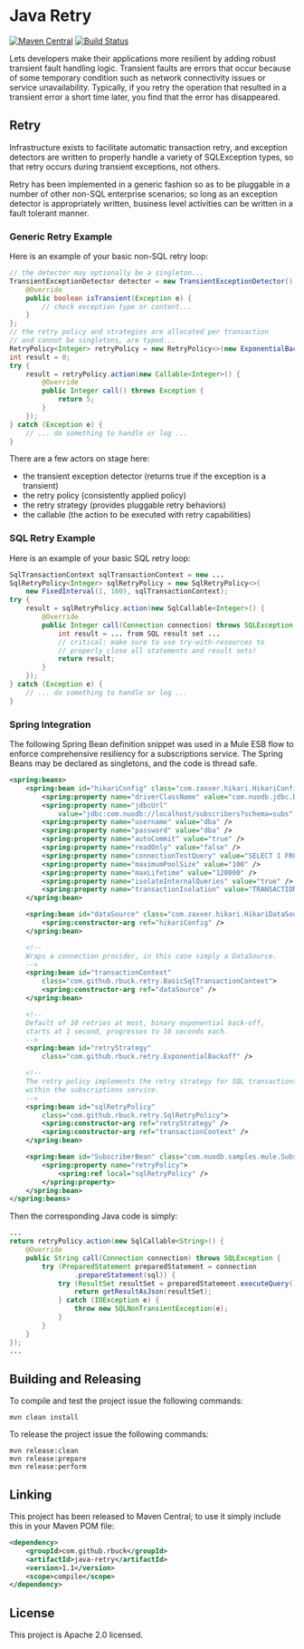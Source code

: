 # Java Retry

[![Maven Central](https://maven-badges.herokuapp.com/maven-central/com.github.rbuck/java-retry/badge.svg)](https://maven-badges.herokuapp.com/maven-central/com.github.rbuck/java-retry) [<img src="https://travis-ci.org/rbuck/java-retry.svg?branch=master" alt="Build Status" />](http://travis-ci.org/rbuck/java-retry)

Lets developers make their applications more resilient by adding robust
transient fault handling logic. Transient faults are errors that occur
because of some temporary condition such as network connectivity issues
or service unavailability. Typically, if you retry the operation that
resulted in a transient error a short time later, you find that the
error has disappeared.

## Retry

Infrastructure exists to facilitate automatic transaction retry, and exception
detectors are written to properly handle a variety of SQLException types, so that
retry occurs during transient exceptions, not others.

Retry has been implemented in a generic fashion so as to be pluggable in a number
of other non-SQL enterprise scenarios; so long as an exception detector is
appropriately written, business level activities can be written in a fault
tolerant manner.

### Generic Retry Example

Here is an example of your basic non-SQL retry loop:

```java
// the detector may optionally be a singleton...
TransientExceptionDetector detector = new TransientExceptionDetector() {
    @Override
    public boolean isTransient(Exception e) {
        // check exception type or content...
    }
};
// the retry policy and strategies are allocated per transaction
// and cannot be singletons, are typed...
RetryPolicy<Integer> retryPolicy = new RetryPolicy<>(new ExponentialBackoff(), detector);
int result = 0;
try {
    result = retryPolicy.action(new Callable<Integer>() {
        @Override
        public Integer call() throws Exception {
            return 5;
        }
    });
} catch (Exception e) {
    // ... do something to handle or log ...
}
```

There are a few actors on stage here:

- the transient exception detector (returns true if the exception is a transient)
- the retry policy (consistently applied policy)
- the retry strategy (provides pluggable retry behaviors)
- the callable (the action to be executed with retry capabilities)

### SQL Retry Example

Here is an example of your basic SQL retry loop:

```java
SqlTransactionContext sqlTransactionContext = new ...
SqlRetryPolicy<Integer> sqlRetryPolicy = new SqlRetryPolicy<>(
    new FixedInterval(1, 100), sqlTransactionContext);
try {
    result = sqlRetryPolicy.action(new SqlCallable<Integer>() {
        @Override
        public Integer call(Connection connection) throws SQLException {
            int result = ... from SQL result set ...
            // critical: make sure to use try-with-resources to
            // properly close all statements and result sets! 
            return result;
        }
    });
} catch (Exception e) {
    // ... do something to handle or log ... 
}
```

### Spring Integration

The following Spring Bean definition snippet was used in a Mule ESB
flow to enforce comprehensive resiliency for a subscriptions service.
The Spring Beans may be declared as singletons, and the code is thread
safe.

```xml
<spring:beans>
    <spring:bean id="hikariConfig" class="com.zaxxer.hikari.HikariConfig">
        <spring:property name="driverClassName" value="com.nuodb.jdbc.Driver" />
        <spring:property name="jdbcUrl"
            value="jdbc:com.nuodb://localhost/subscribers?schema=subs" />
        <spring:property name="username" value="dba" />
        <spring:property name="password" value="dba" />
        <spring:property name="autoCommit" value="true" />
        <spring:property name="readOnly" value="false" />
        <spring:property name="connectionTestQuery" value="SELECT 1 FROM DUAL" />
        <spring:property name="maximumPoolSize" value="100" />
        <spring:property name="maxLifetime" value="120000" />
        <spring:property name="isolateInternalQueries" value="true" />
        <spring:property name="transactionIsolation" value="TRANSACTION_READ_COMMITTED" />
    </spring:bean>

    <spring:bean id="dataSource" class="com.zaxxer.hikari.HikariDataSource">
        <spring:constructor-arg ref="hikariConfig" />
    </spring:bean>

    <!--
    Wraps a connection provider, in this case simply a DataSource.
    -->
    <spring:bean id="transactionContext"
        class="com.github.rbuck.retry.BasicSqlTransactionContext">
        <spring:constructor-arg ref="dataSource" />
    </spring:bean>

    <!--
    Default of 10 retries at most, binary exponential back-off,
    starts at 1 second, progresses to 10 seconds each. 
    -->
    <spring:bean id="retryStrategy"
        class="com.github.rbuck.retry.ExponentialBackoff" />

    <!-- 
    The retry policy implements the retry strategy for SQL transactions
    within the subscriptions service.
    -->
    <spring:bean id="sqlRetryPolicy"
        class="com.github.rbuck.retry.SqlRetryPolicy">
        <spring:constructor-arg ref="retryStrategy" />
        <spring:constructor-arg ref="transactionContext" />
    </spring:bean>

    <spring:bean id="SubscriberBean" class="com.nuodb.samples.mule.SubscriberImpl">
        <spring:property name="retryPolicy">
            <spring:ref local="sqlRetryPolicy" />
        </spring:property>
    </spring:bean>
</spring:beans>
```

Then the corresponding Java code is simply:

```java
...
return retryPolicy.action(new SqlCallable<String>() {
    @Override
    public String call(Connection connection) throws SQLException {
        try (PreparedStatement preparedStatement = connection
                .prepareStatement(sql)) {
            try (ResultSet resultSet = preparedStatement.executeQuery()) {
                return getResultAsJson(resultSet);
            } catch (IOException e) {
                throw new SQLNonTransientException(e);
            }
        }
    }
});
...
```

## Building and Releasing

To compile and test the project issue the following commands:

```shell
mvn clean install
```

To release the project issue the following commands:

```shell
mvn release:clean
mvn release:prepare
mvn release:perform
```

## Linking

This project has been released to Maven Central; to use it simply include this
in your Maven POM file:

```xml
<dependency>
    <groupId>com.github.rbuck</groupId>
    <artifactId>java-retry</artifactId>
    <version>1.1</version>
    <scope>compile</scope>
</dependency>
```

## License

This project is Apache 2.0 licensed.
